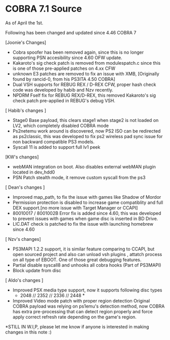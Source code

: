 # COBRA 7.1 Source

As of April the 1st.

Following has been changed and updated since 4.46 COBRA 7

[Joonie's Changes]

* Cobra spoofer has been removed again, since this is no longer supporting PSN accesibility since 4.60 OFW update.
* Kakaroto's sig check patch is removed from modulespatch.c since this is one of those pre-applied patches on 4.xx CFW
* unknown E3 patches are removed to fix an issue with XMB, [Originally found by rancid-0, from his PS3ITA 4.50 COBRA]
* Dual VSH supports for REBUG REX / D-REX CFW, proper hash check code was developed by habib and Nzv recently. 
* NPDRM Fself fix for REBUG REX/D-REX, this removed Kakaroto's sig check patch pre-applied in REBUG's debug VSH.

[ Habib's changes ]

* Stage0 Base payload, this clears stage1 when stage2 is not loaded on LV2, which completely disabled COBRA mode
* Ps2netemu work around is discovered, now PS2 ISO can be redirected as ps2classic, this was developed to fix ps2 wireless pad sync issue for non backward compatible PS3 models.
* Syscall 11 is added to support full lv1 peek

[KW's changes]

* webMAN integration on boot. Also disables external webMAN plugin located in dev_hdd0
* PSN Patch stealth mode, it remove custom syscall from the ps3

[ Dean's changes ] 

* Improved map_path, to fix the issue with games like Shadow of Mordor
* Permission protection is disabled to increase game compatiblity and full DEX support.[no more issue with Target Manager or CCAPI]
* 80010017 / 8001002B Error fix is added since 4.60, this was developed to prevent issues with games when game disc is inserted in BD Drive.
* LIC.DAT check is patched to fix the issue with launching homebrew since 4.60

[ Nzv's changes]

* PS3MAPI 1.2.2 support, it is similar feature comparing to CCAPI, but open sourced project and also can unload vsh plugins , attatch process on all type of EBOOT.
   One of those great debugging features.
* Partial disable syscall8 and unhooks all cobra hooks (Part of PS3MAPI)
* Block update from disc
   
[ Aldo's changes ]

* Improved PSX media type support, now it supports following disc types
	* 2048 // 2352 // 2336 // 2448 *
* Improved Video mode patch with proper region detection
 Original COBRA payload was relying on ps1emu's detection method, now COBRA has extra pre-processing that can detect region properly and force apply correct refresh rate depending on the game's region.
 
*STILL IN W.I,P, please let me know if anyone is interested in making changes in this note :)
